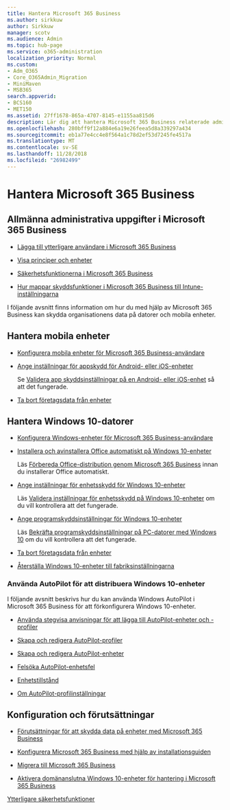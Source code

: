 ```yaml
---
title: Hantera Microsoft 365 Business
ms.author: sirkkuw
author: Sirkkuw
manager: scotv
ms.audience: Admin
ms.topic: hub-page
ms.service: o365-administration
localization_priority: Normal
ms.custom:
- Adm_O365
- Core_O365Admin_Migration
- MiniMaven
- MSB365
search.appverid:
- BCS160
- MET150
ms.assetid: 27ff1678-865a-4707-8145-e1155aa815d6
description: Lär dig att hantera Microsoft 365 Business relaterade administrativa uppgifter, mobila enheter, Windows 10PCs och många aktiviteter.
ms.openlocfilehash: 280bff9f12a884e6a19e26feea5d8a339297a434
ms.sourcegitcommit: eb1a77e4cc4e8f564a1c78d2ef53d7245fe4517a
ms.translationtype: MT
ms.contentlocale: sv-SE
ms.lasthandoff: 11/28/2018
ms.locfileid: "26982499"
---
```

# <a name="manage-microsoft-365-business"></a>Hantera Microsoft 365 Business

## <a name="general-microsoft-365-business-admin-tasks"></a>Allmänna administrativa uppgifter i Microsoft 365 Business

- [Lägga till ytterligare användare i Microsoft 365 Business](add-users-m365b.md)
    
- [Visa principer och enheter](view-policies-and-devices.md)
    
- [Säkerhetsfunktionerna i Microsoft 365 Business](security-features.md)
    
- [Hur mappar skyddsfunktioner i Microsoft 365 Business till Intune-inställningarna](map-protection-features-to-intune-settings.md)
    
I följande avsnitt finns information om hur du med hjälp av Microsoft 365 Business kan skydda organisationens data på datorer och mobila enheter.
  
## <a name="manage-mobile-devices"></a>Hantera mobila enheter

- [Konfigurera mobila enheter för Microsoft 365 Business-användare](set-up-mobile-devices.md)
    
- [Ange inställningar för appskydd för Android- eller iOS-enheter](app-protection-settings-for-android-and-ios.md)
    
    Se [Validera app skyddsinställningar på en Android- eller iOS-enhet](validate-settings-on-android-or-ios.md) så att det fungerade. 
    
- [Ta bort företagsdata från enheter](remove-company-data.md)
    
## <a name="manage-windows-10-pcs"></a>Hantera Windows 10-datorer

- [Konfigurera Windows-enheter för Microsoft 365 Business-användare](set-up-windows-devices.md)
    
- [Installera och avinstallera Office automatiskt på Windows 10-enheter](auto-install-or-uninstall-office.md)
    
    Läs [Förbereda Office-distribution genom Microsoft 365 Business](prepare-for-office-client-deployment.md) innan du installerar Office automatiskt. 
    
- [Ange inställningar för enhetsskydd för Windows 10-enheter](protection-settings-for-windows-10-pcs.md)
    
    Läs [Validera inställningar för enhetsskydd på Windows 10-enheter](validate-settings-on-windows-10-pcs.md) om du vill kontrollera att det fungerade. 
    
- [Ange programskyddsinställningar för Windows 10-enheter](protection-settings-for-windows-10-devices.md)
    
    Läs [Bekräfta programskyddsinställningar på PC-datorer med Windows 10](validate-protection-settings-on-windows-10-pcs.md) om du vill kontrollera att det fungerade. 
    
- [Ta bort företagsdata från enheter](remove-company-data.md)
    
- [Återställa Windows 10-enheter till fabriksinställningarna](reset-devices-to-factory-settings.md)
    
### <a name="use-autopilot-to-deploy-windows-10-devices"></a>Använda AutoPilot för att distribuera Windows 10-enheter

I följande avsnitt beskrivs hur du kan använda Windows AutoPilot i Microsoft 365 Business för att förkonfigurera Windows 10-enheter.
  
- [Använda stegvisa anvisningar för att lägga till AutoPilot-enheter och -profiler](add-autopilot-devices-and-profile.md)
    
- [Skapa och redigera AutoPilot-profiler](create-and-edit-autopilot-profiles.md)
    
- [Skapa och redigera AutoPilot-enheter](create-and-edit-autopilot-devices.md)
    
- [Felsöka AutoPilot-enhetsfel](troubleshoot-autopilot-errors.md)
    
- [Enhetstillstånd](device-states.md)
    
- [Om AutoPilot-profilinställningar](autopilot-profile-settings.md)
    
## <a name="set-up-and-pre-requisite-information"></a>Konfiguration och förutsättningar

- [Förutsättningar för att skydda data på enheter med Microsoft 365 Business](pre-requisites-for-data-protection.md)
    
- [Konfigurera Microsoft 365 Business med hjälp av installationsguiden](set-up.md)
    
- [Migrera till Microsoft 365 Business](migrate-to-microsoft-365-business.md)
    
- [Aktivera domänanslutna Windows 10-enheter för hantering i Microsoft 365 Business](manage-windows-devices.md)
    
[Ytterligare säkerhetsfunktioner](security-features.md#additional-security-features)
    

  

